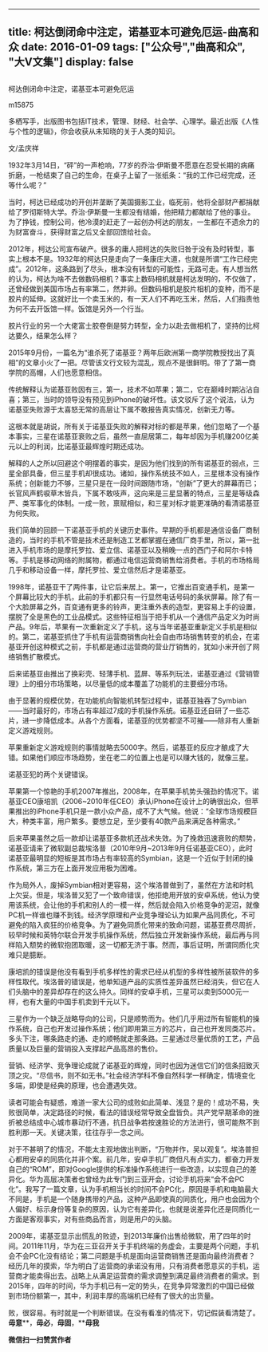 
---
title:   柯达倒闭命中注定，诺基亚本可避免厄运-曲高和众
date: 2016-01-09
tags: ["公众号","曲高和众", "大V文集"]
display: false
---


## 



柯达倒闭命中注定，诺基亚本可避免厄运




m15875




多栖写手，出版图书包括IT技术，管理、财经、社会学、心理学。最近出版《人性与个性的逻辑》，你会收获从未知晓的关于人类的知识。


文/孟庆祥



1932年3月14日，“砰”的一声枪响，77岁的乔治·伊斯曼不愿意在忍受长期的病痛折磨，一枪结束了自己的生命，在桌子上留了一张纸条：“我的工作已经完成，还等什么呢？”

 

当时，柯达已经成功的开创并垄断了美国摄影工业，临死前，他将全部财产都捐献给了<a target="_blank">罗彻斯特</a>大学。乔治·伊斯曼一生都没有结婚，他把精力都献给了他的事业。为了挣钱，控制公司，他冷漠的赶走了一起创办柯达的朋友，一生都在不遗余力的为财富奋斗，获得财富之后又全部回馈给社会。

 

2012年，柯达公司宣布破产。很多的庸人把柯达的失败归咎于没有及时转型，事实上根本不是。1932年的柯达只是走向了一条康庄大道，也就是所谓“工作已经完成”。2012年，这条路到了尽头，根本没有转型的可能性，无路可走。有人想当然的认为，柯达为啥不去做数码相机？事实上数码相机就是柯达发明的，不仅做了，还曾经做到美国市场占有率第二，然并卵。但数码相机是胶片相机的变种，而不是胶片的延伸。这就好比一个卖玉米的，有一天人们不再吃玉米，然后，人们指责他为何不去开饭馆一样。饭馆是另外一个行当。

 

胶片行业的另一个大佬富士胶卷倒是努力转型，全力以赴去做相机了，坚持的比柯达要久，结果怎么样？

 

2015年9月份，一篇名为“谁杀死了诺基亚？两年后欧洲第一商学院教授找出了真相”的文章小火了一把。尽管该文行文较为混乱，观点不是很鲜明。带了了第一商学院的高帽，人们也愿意相信。

 

传统解释认为诺基亚败因有三，第一，技术不如苹果；第二，它在巅峰时期沾沾自喜；第三，当时的领导没有预见到iPhone的破坏性。该文驳斥了这个说法，认为诺基亚失败源于太喜怒无常的高层让下属不敢报告真实情况，创新无力等。

 

这根本就是胡说，所有关于诺基亚失败的解释对标的都是苹果，他们忽略了一个基本事实，三星在诺基亚衰败之后，虽然一直屈居第二，每年却因为手机赚200亿美元以上的利润，比诺基亚最辉煌时期还成功。

 

解释的人之所以回避这个明摆着的事实，是因为他们找到的所有诺基亚的弱点，三星全部具备，但三星手机却很成功。诸如，操作系统技不如人，三星根本没有操作系统；创新能力不够，三星只是在一段时间跟随市场，“创新”了更大的屏幕而已；长官风声鹤唳草木皆兵，下属不敢吱声，这向来是三星显著的特点，三星是等级森严、类军事化的体制。一成一败，禀赋相似，和三星对标才能更准确的看清诺基亚为何失败。

 

我们简单的回顾一下诺基亚手机的关键历史事件。早期的手机都是通信设备厂商制造的，当时的手机不管是技术还是制造工艺都掌握在通信厂商手里，所以，第一批进入手机市场的是摩托罗拉、爱立信、诺基亚以及稍晚一点的西门子和阿尔卡特等。手机是移动网络的附属物，都通过电信运营商销售给消费者。手机的市场格局几乎和移动设备一样，摩托罗拉、爱立信然后才是诺基亚。

 

1998年，诺基亚干了两件事，让它后来居上。第一，它推出百变通手机，是第一个屏幕比较大的手机，此前的手机都只有一行显然电话号码的条状屏幕。除了有一个大脸屏幕之外，百变通有更多的铃声，更注重外表的造型，更容易上手的设置，摆脱了全是黑色的工业品模式。这些特征相当于把手机从一个通信产品定义为时尚产品。9年后，苹果有一次重新定义了手机，这与当年诺基亚重新定义手机是相似的。第二，诺基亚抓住了手机有运营商销售向社会自由市场销售转变的机会，在诺基亚开创这种模式之前，手机都是通过运营商的营业厅销售的，犹如小米开创了网络销售扩散模式。

 

后来诺基亚由推出了换彩壳、轻薄手机、蓝屏、等系列玩法，诺基亚通过《营销管理》上的细分市场策略，以尽量低的成本覆盖了功能机的主要细分市场。

 

由于显著的规模优势，在功能机向智能机转型过程中，诺基亚独吞了Symbian——当时最好的，市场占有率超过7成的手机操作系统。诺基亚还自研了一些芯片，进一步降低成本。从各个方面看，诺基亚的优势都坚不可摧——除非有人重新定义游戏规则。

 

苹果重新定义游戏规则的事情就略去5000字。然后，诺基亚的反应才酿成了大错。如果他们顺应市场趋势，坐在老二的位置上也是可以赚大钱的，就像三星。

 

诺基亚犯的两个关键错误。

 

苹果第一个惊艳的手机2007年推出，2008年，在苹果手机势头强劲的情况下。诺基亚CEO康培凯（2006~2010年任CEO）承认iPhone在设计上的确很出众，但苹果推出的iPhone手机只是一款小众产品，成不了大气候。他说：“全球市场规模巨大，种类丰富，用户繁多。要想立足，至少要有40款产品来满足各种需求。”

 

后来苹果虽然之后一款却让诺基亚多款机还战术失效。为了挽救迅速衰败的颓势，诺基亚请来了微软副总裁埃洛普（2010年9月~2013年9月任诺基亚CEO），此时诺基亚最明显的短板是其市场占有率较高的Symbian，这是一个近似于封闭的操作系统，第三方在上面开发应用极为困难。

 

作为局外人，废掉Symbian相对更容易，这个埃洛普做到了，虽然在方法和时机上欠妥。但是，埃洛普又犯了一个致命错误，他拒绝用开放的安卓系统，他认为使用该系统，会让他的手机和别人的一模一样，然后就会陷入价格竞争的泥沼，就像PC机一样谁也赚不到钱。经济学原理和产业竞争理论认为如果产品同质化，不可避免的陷入疯狂的价格竞争。为了避免同质化带来的致命问题，诺基亚费尽周折，较早时候和英特尔联合开发手机操作系统，然后独立开发新操作系统，最后再与同样陷入颓势的微软抱团取暖，这一切都无济于事。然而，事后证明，所谓同质化灾难只是臆断。

 

康培凯的错误是他没有看到手机多样性的需求已经从机型的多样性被所装软件的多样性取代。埃洛普的错误是，他单知道产品的实质性差异虽然已经消失，但它在人们头脑中的差异却存在的这么持久。同样的安卓手机，三星可以卖到5000元一样，也有大量的中国手机卖到千元以下。

 

三星作为一个缺乏战略导向的公司，只是顺势而为。他们几乎用过所有智能机的操作系统，自己也开发过操作系统；他们即用第三方的芯片，自己也开发同类芯片。多头下注，哪条路走的通、走的顺畅就走那条路。三星通过尽量优质的工艺，产品质量以及巨量的营销投入支撑起产品高昂的售价。

 

营销、经济学、竞争理论成就了诺基亚的辉煌，同时也因为迷信它们的信条招致灭顶之灾。“尽信书，则不如无书。”社会经济学科不像自然科学一样确定，情境变化多端，即使是经典的原理，也会遭遇失效。

 

读者可能会有疑惑，难道一家大公司的成败如此简单、浅显？是的！成功不易，失败很简单，决定路径的时候，看法的错误经常导致全盘皆负。共产党早期革命的挫折被总结成中心城市暴动行不通，抗日战争若按速胜论的方法进行，很可能熬不到胜利那一天。关键决策，往往存乎一念之间。

 

对于不甚明了的情况，不能太主观地做出判断，“万物并作，吴以观复”。埃洛普担心都用安卓的同质化并非个案。前几年，安卓手机厂商但凡有点实力，都奋力开发自己的“ROM”，即对Google提供的标准操作系统进行一些改造，以实现自己的差异化。华为高层决策者也曾经为此专门到三亚开会，讨论手机将来“会不会PC化”。我写了一篇文章，认为手机相当长的时间不会PC化，原因是手机和电脑最大不同是，手机是一个随身携带的产品，这种产品即使真的同质化，用户也会因为个人偏好、标示身份等复杂的原因，认为它有差异化，也就是说差异化还是同质化一方面是客观事实，对有些商品而言，则是用户的头脑。

 

2009年，诺基亚显示出慌乱的败迹，到2013年廉价出售给微软，用了四年的时间。2011年11月，华为在三亚召开关于手机终端的务虚会，主要是两个问题，手机会不会PC化没有结论；第二问题是手机是面向运营商销售还是面向最终消费者？经历几年的摸索，华为明白了运营商的承诺没有用，只有消费者愿意买的手机，运营商才能卖得出去。战略上从满足运营商的需求调整到满足最终消费者的需求。到2015年，四年的时间，华为手机已有一定的势头，在竞争异常激烈的中国已经做到市场份额第一，其中，利润丰厚的高端机已经有了很大的出货量。

 

败，很容易。有时就是一个判断错误。在没有看准的情况下，切记假装看清楚了。**毋意****，****毋必****，****毋固****，****毋我**

 

 




**微信扫一扫赞赏作者**













